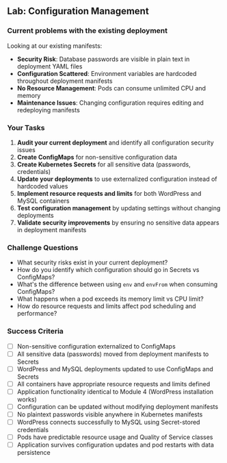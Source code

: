 ## Lab: Configuration Management

### Current problems with the existing deployment

Looking at our existing manifests:

- **Security Risk**: Database passwords are visible in plain text in deployment YAML files
- **Configuration Scattered**: Environment variables are hardcoded throughout deployment manifests
- **No Resource Management**: Pods can consume unlimited CPU and memory
- **Maintenance Issues**: Changing configuration requires editing and redeploying manifests

### Your Tasks

1. **Audit your current deployment** and identify all configuration security issues
2. **Create ConfigMaps** for non-sensitive configuration data
3. **Create Kubernetes Secrets** for all sensitive data (passwords, credentials)
4. **Update your deployments** to use externalized configuration instead of hardcoded values
5. **Implement resource requests and limits** for both WordPress and MySQL containers
6. **Test configuration management** by updating settings without changing deployments
7. **Validate security improvements** by ensuring no sensitive data appears in deployment manifests

### Challenge Questions

- What security risks exist in your current deployment?
- How do you identify which configuration should go in Secrets vs ConfigMaps?
- What's the difference between using `env` and `envFrom` when consuming ConfigMaps?
- What happens when a pod exceeds its memory limit vs CPU limit?
- How do resource requests and limits affect pod scheduling and performance?

### Success Criteria

- [ ] Non-sensitive configuration externalized to ConfigMaps
- [ ] All sensitive data (passwords) moved from deployment manifests to Secrets
- [ ] WordPress and MySQL deployments updated to use ConfigMaps and Secrets
- [ ] All containers have appropriate resource requests and limits defined
- [ ] Application functionality identical to Module 4 (WordPress installation works)
- [ ] Configuration can be updated without modifying deployment manifests
- [ ] No plaintext passwords visible anywhere in Kubernetes manifests
- [ ] WordPress connects successfully to MySQL using Secret-stored credentials
- [ ] Pods have predictable resource usage and Quality of Service classes
- [ ] Application survives configuration updates and pod restarts with data persistence
